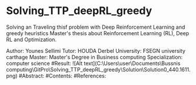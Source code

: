 # Solving_TTP_deepRL_greedy
Solving an Traveling thisf problem with Deep Reinforcement Learning and greedy heuristics
Master's thesis about Reinforcement Learning (RL), Deep RL and Optimization.

Author: Younes Sellimi
Tutor:  HOUDA Derbel
University: FSEGN university carthage
Master: Master's Degree in Business computing
Specialization: computer science
#Result:
![Alt text](C:\Users\user\Documents\Bussnis computing\GitPro\Solving_TTP_deepRL_greedy\Solution\Solution0_440.1611.png)
#Abstract:
#Contents:
#References:
